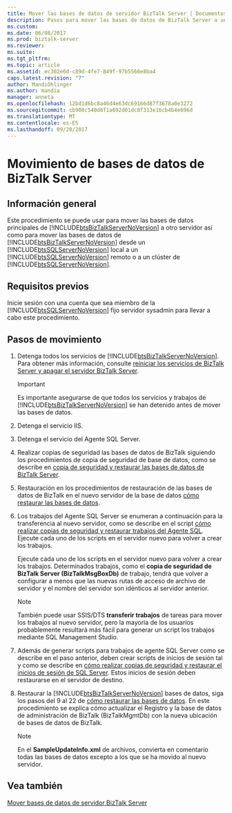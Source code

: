 ```yaml
---
title: Mover las bases de datos de servidor BizTalk Server | Documentos de Microsoft
description: Pasos para mover las bases de datos de BizTalk Server a un nuevo servidor, incluidos detener los servicios y con los trabajos de agente SQL Server
ms.custom: 
ms.date: 06/08/2017
ms.prod: biztalk-server
ms.reviewer: 
ms.suite: 
ms.tgt_pltfrm: 
ms.topic: article
ms.assetid: ec302e6d-c89d-4fe7-849f-97b5566e8ba4
caps.latest.revision: "7"
author: MandiOhlinger
ms.author: mandia
manager: anneta
ms.openlocfilehash: 12bd1d6bc8a46d4e63dc69166d87f3678a0e3272
ms.sourcegitcommit: cb908c540d8f1a692d01dc8f313e16cb4b4e696d
ms.translationtype: MT
ms.contentlocale: es-ES
ms.lasthandoff: 09/20/2017
---
```

# <a name="how-to-move-the-biztalk-server-databases"></a>Movimiento de bases de datos de BizTalk Server

## <a name="overview"></a>Información general
Este procedimiento se puede usar para mover las bases de datos principales de [!INCLUDE[btsBizTalkServerNoVersion](../includes/btsbiztalkservernoversion-md.md)] a otro servidor así como para mover las bases de datos de [!INCLUDE[btsBizTalkServerNoVersion](../includes/btsbiztalkservernoversion-md.md)] desde un [!INCLUDE[btsSQLServerNoVersion](../includes/btssqlservernoversion-md.md)] local a un [!INCLUDE[btsSQLServerNoVersion](../includes/btssqlservernoversion-md.md)] remoto o a un clúster de [!INCLUDE[btsSQLServerNoVersion](../includes/btssqlservernoversion-md.md)].  

## <a name="prerequisites"></a>Requisitos previos  
Inicie sesión con una cuenta que sea miembro de la [!INCLUDE[btsSQLServerNoVersion](../includes/btssqlservernoversion-md.md)] fijo servidor sysadmin para llevar a cabo este procedimiento.  
  
## <a name="move-steps"></a>Pasos de movimiento
  
1.  Detenga todos los servicios de [!INCLUDE[btsBizTalkServerNoVersion](../includes/btsbiztalkservernoversion-md.md)]. Para obtener más información, consulte [reiniciar los servicios de BizTalk Server y apagar el servidor BizTalk Server](how-to-start-stop-pause-resume-or-restart-biztalk-server-services.md).
  
    > [!IMPORTANT]
    >  Es importante asegurarse de que todos los servicios y trabajos de [!INCLUDE[btsBizTalkServerNoVersion](../includes/btsbiztalkservernoversion-md.md)] se han detenido antes de mover las bases de datos.  
  
2.  Detenga el servicio IIS.  
  
3.  Detenga el servicio del Agente SQL Server.  
  
4.  Realizar copias de seguridad las bases de datos de BizTalk siguiendo los procedimientos de copia de seguridad de base de datos, como se describe en [copia de seguridad y restaurar las bases de datos de BizTalk Server](../core/backing-up-and-restoring-the-biztalk-server-databases.md).  
  
5.  Restauración en los procedimientos de restauración de las bases de datos de BizTalk en el nuevo servidor de la base de datos [cómo restaurar las bases de datos](../core/how-to-restore-your-databases.md).  
  
6.  Los trabajos del Agente SQL Server se enumeran a continuación para la transferencia al nuevo servidor, como se describe en el script [cómo realizar copias de seguridad y restaurar trabajos del Agente SQL](../core/how-to-back-up-and-restore-sql-agent-jobs.md).  Ejecute cada uno de los scripts en el servidor nuevo para volver a crear los trabajos.  
  
     Ejecute cada uno de los scripts en el servidor nuevo para volver a crear los trabajos. Determinados trabajos, como el **copia de seguridad de BizTalk Server (BizTalkMsgBoxDb)** de trabajo, tendrá que volver a configurar a menos que las nuevas rutas de acceso de archivo de servidor y el nombre del servidor son idénticos al servidor anterior.  
  
    > [!NOTE]
    >  También puede usar SSIS/DTS **transferir trabajos** de tareas para mover los trabajos al nuevo servidor, pero la mayoría de los usuarios probablemente resultará más fácil para generar un script los trabajos mediante SQL Management Studio.  
  
7.  Además de generar scripts para trabajos de agente SQL Server como se describe en el paso anterior, deben crear scripts de inicios de sesión tal y como se describe en [cómo realizar copias de seguridad y restaurar el inicios de sesión de SQL Server](../core/how-to-back-up-and-restore-sql-server-logins.md). Estos inicios de sesión deben restaurarse en el servidor de destino.  
  
8.  Restaurar la [!INCLUDE[btsBizTalkServerNoVersion](../includes/btsbiztalkservernoversion-md.md)] bases de datos, siga los pasos del 9 al 22 de [cómo restaurar las bases de datos](../core/how-to-restore-your-databases.md). En este procedimiento se explica cómo actualizar el Registro y la base de datos de administración de BizTalk (BizTalkMgmtDb) con la nueva ubicación de bases de datos de BizTalk.  
  
    > [!NOTE]
    >  En el **SampleUpdateInfo.xml** de archivos, convierta en comentario todas las bases de datos excepto a los que se ha movido al nuevo servidor.  
  
## <a name="see-also"></a>Vea también  
 [Mover bases de datos de servidor BizTalk Server](../core/moving-biztalk-server-databases.md)